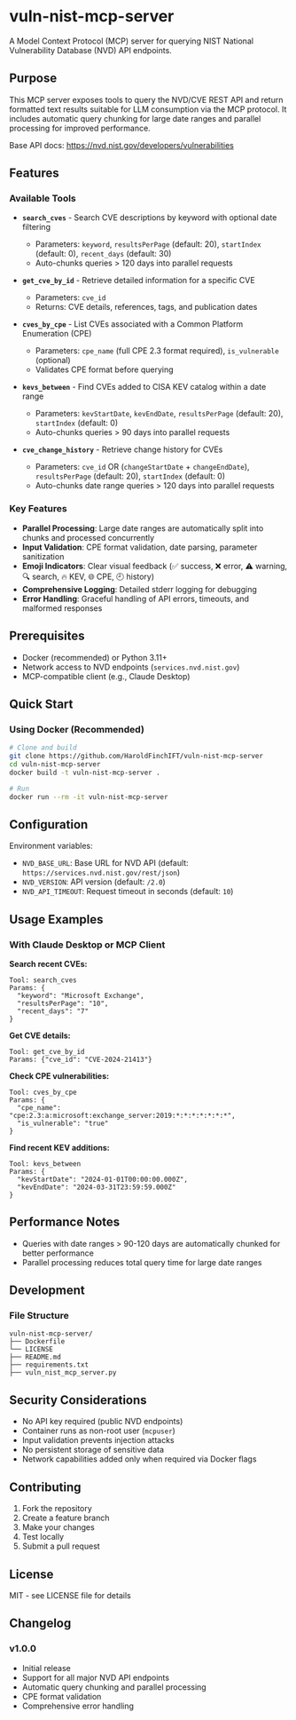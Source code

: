 # vuln-nist-mcp-server

A Model Context Protocol (MCP) server for querying NIST National Vulnerability Database (NVD) API endpoints.

## Purpose

This MCP server exposes tools to query the NVD/CVE REST API and return formatted text results suitable for LLM consumption via the MCP protocol. It includes automatic query chunking for large date ranges and parallel processing for improved performance.

Base API docs: https://nvd.nist.gov/developers/vulnerabilities

## Features

### Available Tools

- **`search_cves`** - Search CVE descriptions by keyword with optional date filtering
  - Parameters: `keyword`, `resultsPerPage` (default: 20), `startIndex` (default: 0), `recent_days` (default: 30)
  - Auto-chunks queries > 120 days into parallel requests

- **`get_cve_by_id`** - Retrieve detailed information for a specific CVE
  - Parameters: `cve_id`
  - Returns: CVE details, references, tags, and publication dates

- **`cves_by_cpe`** - List CVEs associated with a Common Platform Enumeration (CPE)
  - Parameters: `cpe_name` (full CPE 2.3 format required), `is_vulnerable` (optional)
  - Validates CPE format before querying

- **`kevs_between`** - Find CVEs added to CISA KEV catalog within a date range
  - Parameters: `kevStartDate`, `kevEndDate`, `resultsPerPage` (default: 20), `startIndex` (default: 0)
  - Auto-chunks queries > 90 days into parallel requests

- **`cve_change_history`** - Retrieve change history for CVEs
  - Parameters: `cve_id` OR (`changeStartDate` + `changeEndDate`), `resultsPerPage` (default: 20), `startIndex` (default: 0)
  - Auto-chunks date range queries > 120 days into parallel requests

### Key Features

- **Parallel Processing**: Large date ranges are automatically split into chunks and processed concurrently
- **Input Validation**: CPE format validation, date parsing, parameter sanitization
- **Emoji Indicators**: Clear visual feedback (✅ success, ❌ error, ⚠️ warning, 🔍 search, 🔥 KEV, 🌐 CPE, 🕘 history)
- **Comprehensive Logging**: Detailed stderr logging for debugging
- **Error Handling**: Graceful handling of API errors, timeouts, and malformed responses

## Prerequisites

- Docker (recommended) or Python 3.11+
- Network access to NVD endpoints (`services.nvd.nist.gov`)
- MCP-compatible client (e.g., Claude Desktop)

## Quick Start

### Using Docker (Recommended)

```bash
# Clone and build
git clone https://github.com/HaroldFinchIFT/vuln-nist-mcp-server
cd vuln-nist-mcp-server
docker build -t vuln-nist-mcp-server .

# Run
docker run --rm -it vuln-nist-mcp-server
```

## Configuration

Environment variables:

- `NVD_BASE_URL`: Base URL for NVD API (default: `https://services.nvd.nist.gov/rest/json`)
- `NVD_VERSION`: API version (default: `/2.0`)
- `NVD_API_TIMEOUT`: Request timeout in seconds (default: `10`)

## Usage Examples

### With Claude Desktop or MCP Client

**Search recent CVEs:**
```
Tool: search_cves
Params: {
  "keyword": "Microsoft Exchange",
  "resultsPerPage": "10",
  "recent_days": "7"
}
```

**Get CVE details:**
```
Tool: get_cve_by_id
Params: {"cve_id": "CVE-2024-21413"}
```

**Check CPE vulnerabilities:**
```
Tool: cves_by_cpe
Params: {
  "cpe_name": "cpe:2.3:a:microsoft:exchange_server:2019:*:*:*:*:*:*:*",
  "is_vulnerable": "true"
}
```

**Find recent KEV additions:**
```
Tool: kevs_between
Params: {
  "kevStartDate": "2024-01-01T00:00:00.000Z",
  "kevEndDate": "2024-03-31T23:59:59.000Z"
}
```

## Performance Notes

- Queries with date ranges > 90-120 days are automatically chunked for better performance
- Parallel processing reduces total query time for large date ranges

## Development

### File Structure

```
vuln-nist-mcp-server/
├── Dockerfile
└── LICENSE
├── README.md
├── requirements.txt
├── vuln_nist_mcp_server.py
```

## Security Considerations

- No API key required (public NVD endpoints)
- Container runs as non-root user (`mcpuser`)
- Input validation prevents injection attacks
- No persistent storage of sensitive data
- Network capabilities added only when required via Docker flags

## Contributing

1. Fork the repository
2. Create a feature branch
3. Make your changes
4. Test locally
5. Submit a pull request

## License

MIT - see LICENSE file for details

## Changelog

### v1.0.0
- Initial release
- Support for all major NVD API endpoints
- Automatic query chunking and parallel processing
- CPE format validation
- Comprehensive error handling